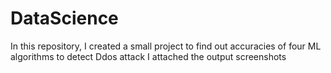 # DataScience
In this repository, I created a small project to find out accuracies of four ML algorithms to detect Ddos attack
I attached the output screenshots 
